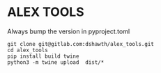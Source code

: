 # ALEX TOOLS

Always bump the version in pyproject.toml
 
```
git clone git@gitlab.com:dshawth/alex_tools.git
cd alex_tools
pip install build twine
python3 -m twine upload  dist/*
```
